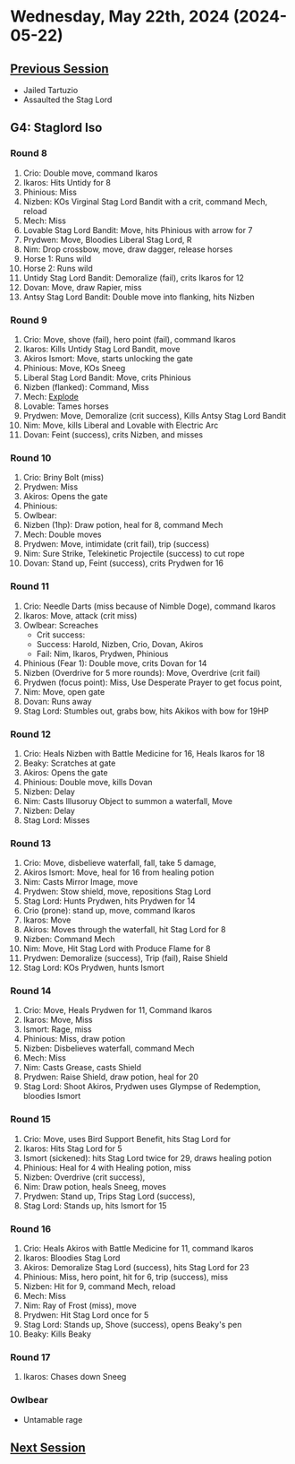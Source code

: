 # Wednesday, May 22th, 2024 (2024-05-22)

## [Previous Session](./2024-05-15.md)

- Jailed Tartuzio
- Assaulted the Stag Lord

## G4: Staglord Iso

### Round 8

1. Crio: Double move, command Ikaros
1. Ikaros: Hits Untidy for 8
1. Phinious: Miss
1. Nizben: KOs Virginal Stag Lord Bandit with a crit, command Mech, reload
1. Mech: Miss
1. Lovable Stag Lord Bandit: Move, hits Phinious with arrow for 7
1. Prydwen: Move, Bloodies Liberal Stag Lord, R
1. Nim: Drop crossbow, move, draw dagger, release horses
1. Horse 1: Runs wild
1. Horse 2: Runs wild
1. Untidy Stag Lord Bandit: Demoralize (fail), crits Ikaros for 12
1. Dovan: Move, draw Rapier, miss
1. Antsy Stag Lord Bandit: Double move into flanking, hits Nizben

### Round 9

1. Crio: Move, shove (fail), hero point (fail), command Ikaros
1. Ikaros: Kills Untidy Stag Lord Bandit, move
1. Akiros Ismort: Move, starts unlocking the gate
1. Phinious: Move, KOs Sneeg
1. Liberal Stag Lord Bandit: Move, crits Phinious
1. Nizben (flanked): Command, Miss
1. Mech: [Explode](https://2e.aonprd.com/Actions.aspx?ID=902)
1. Lovable: Tames horses
1. Prydwen: Move, Demoralize (crit success), Kills Antsy Stag Lord Bandit
1. Nim: Move, kills Liberal and Lovable with Electric Arc
1. Dovan: Feint (success), crits Nizben, and misses

### Round 10

1. Crio: Briny Bolt (miss)
1. Prydwen: Miss
1. Akiros: Opens the gate
1. Phinious: 
1. Owlbear:
1. Nizben (1hp): Draw potion, heal for 8, command Mech
1. Mech: Double moves
1. Prydwen: Move, intimidate (crit fail), trip (success)
1. Nim: Sure Strike, Telekinetic Projectile (success) to cut rope
1. Dovan: Stand up, Feint (success), crits Prydwen for 16

### Round 11

1. Crio: Needle Darts (miss because of Nimble Doge), command Ikaros
1. Ikaros: Move, attack (crit miss) 
1. Owlbear: Screaches 
   - Crit success: 
   - Success: Harold, Nizben, Crio, Dovan, Akiros
   - Fail: Nim, Ikaros, Prydwen, Phinious
1. Phinious (Fear 1): Double move, crits Dovan for 14
1. Nizben (Overdrive for 5 more rounds): Move, Overdrive (crit fail)
1. Prydwen (focus point): Miss, Use Desperate Prayer to get focus point,
1. Nim: Move, open gate
1. Dovan: Runs away
1. Stag Lord: Stumbles out, grabs bow, hits Akikos with bow for 19HP

### Round 12

1. Crio: Heals Nizben with Battle Medicine for 16, Heals Ikaros for 18
1. Beaky: Scratches at gate
1. Akiros: Opens the gate
1. Phinious: Double move, kills Dovan
1. Nizben: Delay
1. Nim: Casts Illusoruy Object to summon a waterfall, Move
1. Nizben: Delay
1. Stag Lord: Misses

### Round 13

1. Crio: Move, disbelieve waterfall, fall, take 5 damage, 
1. Akiros Ismort: Move, heal for 16 from healing potion
1. Nim: Casts Mirror Image, move
1. Prydwen: Stow shield, move, repositions Stag Lord
1. Stag Lord: Hunts Prydwen, hits Prydwen for 14
1. Crio (prone): stand up, move, command Ikaros
1. Ikaros: Move
1. Akiros: Moves through the waterfall, hit Stag Lord for 8
1. Nizben: Command Mech
1. Nim: Move, Hit Stag Lord with Produce Flame for 8
1. Prydwen: Demoralize (success), Trip (fail), Raise Shield
1. Stag Lord: KOs Prydwen, hunts Ismort

### Round 14

1. Crio: Move, Heals Prydwen for 11, Command Ikaros
1. Ikaros: Move, Miss
1. Ismort: Rage, miss
1. Phinious: Miss, draw potion
1. Nizben: Disbelieves waterfall, command Mech
1. Mech: Miss
1. Nim: Casts Grease, casts Shield
1. Prydwen: Raise Shield, draw potion, heal for 20
1. Stag Lord: Shoot Akiros, Prydwen uses Glympse of Redemption, bloodies Ismort

### Round 15

1. Crio: Move, uses Bird Support Benefit, hits Stag Lord for 
1. Ikaros: Hits Stag Lord for 5
1. Ismort (sickened): hits Stag Lord twice for 29, draws healing potion
1. Phinious: Heal for 4 with Healing potion, miss
1. Nizben: Overdrive (crit success), 
1. Nim: Draw potion, heals Sneeg, moves
1. Prydwen: Stand up, Trips Stag Lord (success), 
1. Stag Lord: Stands up, hits Ismort for 15

### Round 16

1. Crio: Heals Akiros with Battle Medicine for 11, command Ikaros
1. Ikaros: Bloodies Stag Lord
1. Akiros: Demoralize Stag Lord (success), hits Stag Lord for 23
1. Phinious: Miss, hero point, hit for 6, trip (success), miss
1. Nizben: Hit for 9, command Mech, reload
1. Mech: Miss
1. Nim: Ray of Frost (miss), move
1. Prydwen: Hit Stag Lord once for 5
1. Stag Lord: Stands up, Shove (success), opens Beaky's pen
1. Beaky: Kills Beaky

### Round 17

1. Ikaros: Chases down Sneeg

### Owlbear

- Untamable rage

## [Next Session](./2024-XX-XX.md)
